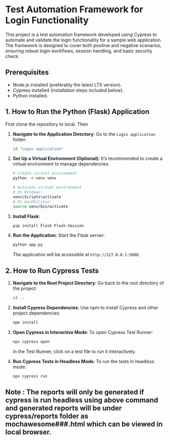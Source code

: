 # Test Automation Framework for Login Functionality
This project is a test automation framework developed using Cypress to automate and validate the login functionality for a sample web application. The framework is designed to cover both positive and negative scenarios, ensuring robust login workflows, session handling, and basic security check.

## Prerequisites
- Node.js installed (preferably the latest LTS version).
- Cypress installed (installation steps included below).
- Python installed.

## 1. How to Run the Python (Flask) Application
First clone the repository to local.
Then

1. **Navigate to the Application Directory**:
   Go to the `Login application` folder:

   ```bash
   cd "Login application"
   ```

2. **Set Up a Virtual Environment (Optional)**:
   It’s recommended to create a virtual environment to manage dependencies.

   ```bash
   # Create virtual environment
   python -m venv venv

   # Activate virtual environment
   # On Windows:
   venv\Scripts\activate
   # On macOS/Linux:
   source venv/bin/activate
   ```

3. **Install Flask**:
   ```bash
   pip install Flask Flask-Session
   ```

4. **Run the Application**:
   Start the Flask server:

   ```bash
   python app.py
   ```

   The application will be accessible at `http://127.0.0.1:5000`.


## 2. How to Run Cypress Tests

1. **Navigate to the Root Project Directory**:
   Go back to the root directory of the project:

   ```bash
   cd ..
   ```

2. **Install Cypress Dependencies**:
   Use npm to install Cypress and other project dependencies:

   ```bash
   npm install
   ```

3. **Open Cypress in Interactive Mode**:
   To open Cypress Test Runner:

   ```bash
   npx cypress open
   ```

   In the Test Runner, click on a test file to run it interactively.

4. **Run Cypress Tests in Headless Mode**:
   To run the tests in headless mode:

   ```bash
   npx cypress run
   ```
Note : The reports will only be generated if cypress is run headless using above command and generated reports will be under cypress/reports folder as mochawesome###.html which can be viewed in local browser.
---
